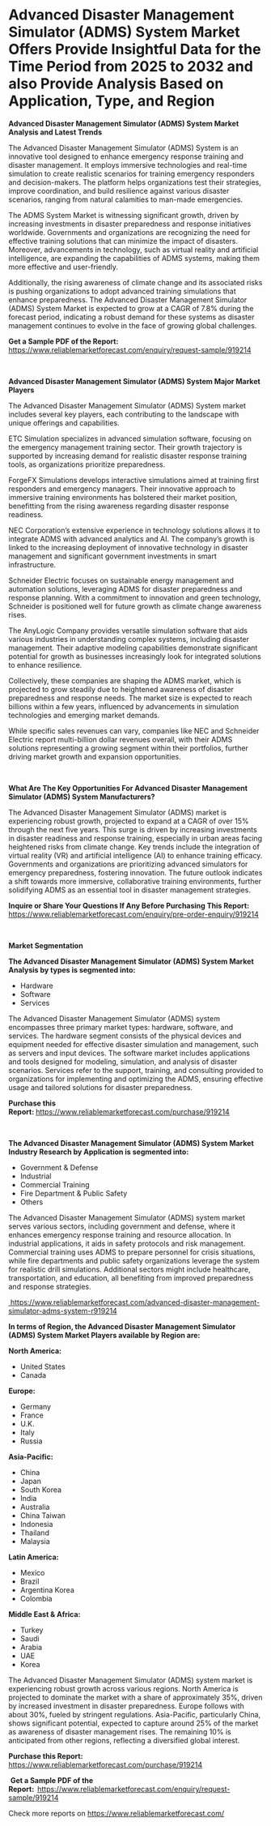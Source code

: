 <p><h1>Advanced Disaster Management Simulator (ADMS) System Market Offers Provide Insightful Data for the Time Period from 2025 to 2032 and also Provide Analysis Based on Application, Type, and Region</h1></p><p><strong>Advanced Disaster Management Simulator (ADMS) System Market Analysis and Latest Trends</strong></p>
<p><p>The Advanced Disaster Management Simulator (ADMS) System is an innovative tool designed to enhance emergency response training and disaster management. It employs immersive technologies and real-time simulation to create realistic scenarios for training emergency responders and decision-makers. The platform helps organizations test their strategies, improve coordination, and build resilience against various disaster scenarios, ranging from natural calamities to man-made emergencies.</p><p>The ADMS System Market is witnessing significant growth, driven by increasing investments in disaster preparedness and response initiatives worldwide. Governments and organizations are recognizing the need for effective training solutions that can minimize the impact of disasters. Moreover, advancements in technology, such as virtual reality and artificial intelligence, are expanding the capabilities of ADMS systems, making them more effective and user-friendly.</p><p>Additionally, the rising awareness of climate change and its associated risks is pushing organizations to adopt advanced training simulations that enhance preparedness. The Advanced Disaster Management Simulator (ADMS) System Market is expected to grow at a CAGR of 7.8% during the forecast period, indicating a robust demand for these systems as disaster management continues to evolve in the face of growing global challenges.</p></p>
<p><strong>Get a Sample PDF of the Report:&nbsp;</strong> <a href="https://www.reliablemarketforecast.com/enquiry/request-sample/919214?utm_campaign=2736&utm_medium=2&utm_source=Github&utm_content=ia&utm_term=11032025&utm_id=advanced-disaster-management-simulator-adms-system">https://www.reliablemarketforecast.com/enquiry/request-sample/919214</a></p>
<p>&nbsp;</p>
<p><strong>Advanced Disaster Management Simulator (ADMS) System Major Market Players</strong></p>
<p><p>The Advanced Disaster Management Simulator (ADMS) System market includes several key players, each contributing to the landscape with unique offerings and capabilities. </p><p>ETC Simulation specializes in advanced simulation software, focusing on the emergency management training sector. Their growth trajectory is supported by increasing demand for realistic disaster response training tools, as organizations prioritize preparedness.</p><p>ForgeFX Simulations develops interactive simulations aimed at training first responders and emergency managers. Their innovative approach to immersive training environments has bolstered their market position, benefitting from the rising awareness regarding disaster response readiness.</p><p>NEC Corporation’s extensive experience in technology solutions allows it to integrate ADMS with advanced analytics and AI. The company’s growth is linked to the increasing deployment of innovative technology in disaster management and significant government investments in smart infrastructure.</p><p>Schneider Electric focuses on sustainable energy management and automation solutions, leveraging ADMS for disaster preparedness and response planning. With a commitment to innovation and green technology, Schneider is positioned well for future growth as climate change awareness rises.</p><p>The AnyLogic Company provides versatile simulation software that aids various industries in understanding complex systems, including disaster management. Their adaptive modeling capabilities demonstrate significant potential for growth as businesses increasingly look for integrated solutions to enhance resilience.</p><p>Collectively, these companies are shaping the ADMS market, which is projected to grow steadily due to heightened awareness of disaster preparedness and response needs. The market size is expected to reach billions within a few years, influenced by advancements in simulation technologies and emerging market demands.</p><p>While specific sales revenues can vary, companies like NEC and Schneider Electric report multi-billion dollar revenues overall, with their ADMS solutions representing a growing segment within their portfolios, further driving market growth and expansion opportunities.</p></p>
<p>&nbsp;</p>
<p><strong>What Are The Key Opportunities For Advanced Disaster Management Simulator (ADMS) System Manufacturers?</strong></p>
<p><p>The Advanced Disaster Management Simulator (ADMS) market is experiencing robust growth, projected to expand at a CAGR of over 15% through the next five years. This surge is driven by increasing investments in disaster readiness and response training, especially in urban areas facing heightened risks from climate change. Key trends include the integration of virtual reality (VR) and artificial intelligence (AI) to enhance training efficacy. Governments and organizations are prioritizing advanced simulators for emergency preparedness, fostering innovation. The future outlook indicates a shift towards more immersive, collaborative training environments, further solidifying ADMS as an essential tool in disaster management strategies.</p></p>
<p><strong>Inquire or Share Your Questions If Any Before Purchasing This Report:</strong> <a href="https://www.reliablemarketforecast.com/enquiry/pre-order-enquiry/919214?utm_campaign=2736&utm_medium=2&utm_source=Github&utm_content=ia&utm_term=11032025&utm_id=advanced-disaster-management-simulator-adms-system">https://www.reliablemarketforecast.com/enquiry/pre-order-enquiry/919214</a></p>
<p>&nbsp;</p>
<p><strong>Market Segmentation</strong></p>
<p><strong>The Advanced Disaster Management Simulator (ADMS) System Market Analysis by types is segmented into:</strong></p>
<p><ul><li>Hardware</li><li>Software</li><li>Services</li></ul></p>
<p><p>The Advanced Disaster Management Simulator (ADMS) system encompasses three primary market types: hardware, software, and services. The hardware segment consists of the physical devices and equipment needed for effective disaster simulation and management, such as servers and input devices. The software market includes applications and tools designed for modeling, simulation, and analysis of disaster scenarios. Services refer to the support, training, and consulting provided to organizations for implementing and optimizing the ADMS, ensuring effective usage and tailored solutions for disaster preparedness.</p></p>
<p><strong>Purchase this Report:&nbsp;</strong><a href="https://www.reliablemarketforecast.com/purchase/919214?utm_campaign=2736&utm_medium=2&utm_source=Github&utm_content=ia&utm_term=11032025&utm_id=advanced-disaster-management-simulator-adms-system">https://www.reliablemarketforecast.com/purchase/919214</a></p>
<p>&nbsp;</p>
<p><strong>The Advanced Disaster Management Simulator (ADMS) System Market Industry Research by Application is segmented into:</strong></p>
<p><ul><li>Government & Defense</li><li>Industrial</li><li>Commercial Training</li><li>Fire Department & Public Safety</li><li>Others</li></ul></p>
<p><p>The Advanced Disaster Management Simulator (ADMS) system market serves various sectors, including government and defense, where it enhances emergency response training and resource allocation. In industrial applications, it aids in safety protocols and risk management. Commercial training uses ADMS to prepare personnel for crisis situations, while fire departments and public safety organizations leverage the system for realistic drill simulations. Additional sectors might include healthcare, transportation, and education, all benefiting from improved preparedness and response strategies.</p></p>
<p><a href="https://www.reliablemarketforecast.com/advanced-disaster-management-simulator-adms-system-r919214?utm_campaign=2736&utm_medium=2&utm_source=Github&utm_content=ia&utm_term=11032025&utm_id=advanced-disaster-management-simulator-adms-system">&nbsp;https://www.reliablemarketforecast.com/advanced-disaster-management-simulator-adms-system-r919214</a></p>
<p><strong>In terms of Region, the Advanced Disaster Management Simulator (ADMS) System Market Players available by Region are:</strong></p>
<p>
    <p> <strong> North America: </strong>
        <ul>
            <li>United States</li>
            <li>Canada</li>
        </ul>
        </p> 
    <p> <strong> Europe: </strong>
        <ul>
            <li>Germany</li>
            <li>France</li>
            <li>U.K.</li>
            <li>Italy</li>
            <li>Russia</li>
        </ul>
        </p> 
    <p> <strong> Asia-Pacific: </strong>
        <ul>
            <li>China</li>
            <li>Japan</li>
            <li>South Korea</li>
            <li>India</li>
            <li>Australia</li>
            <li>China Taiwan</li>
            <li>Indonesia</li>
            <li>Thailand</li>
            <li>Malaysia</li>
        </ul>
        </p> 
    <p> <strong> Latin America: </strong>
        <ul>
            <li>Mexico</li>
            <li>Brazil</li>
            <li>Argentina Korea</li>
            <li>Colombia</li>
        </ul>
        </p> 
    <p> <strong> Middle East & Africa: </strong>
        <ul>
            <li>Turkey</li>
            <li>Saudi</li>
            <li>Arabia</li>
            <li>UAE</li>
            <li>Korea</li>
        </ul>
    </p>
    </p>
<p><p>The Advanced Disaster Management Simulator (ADMS) system market is experiencing robust growth across various regions. North America is projected to dominate the market with a share of approximately 35%, driven by increased investment in disaster preparedness. Europe follows with about 30%, fueled by stringent regulations. Asia-Pacific, particularly China, shows significant potential, expected to capture around 25% of the market as awareness of disaster management rises. The remaining 10% is anticipated from other regions, reflecting a diversified global interest.</p></p>
<p><strong>Purchase this Report: </strong><a href="https://www.reliablemarketforecast.com/purchase/919214?utm_campaign=2736&utm_medium=2&utm_source=Github&utm_content=ia&utm_term=11032025&utm_id=advanced-disaster-management-simulator-adms-system">https://www.reliablemarketforecast.com/purchase/919214</a></p>
<p>&nbsp;<strong>Get a Sample PDF of the Report:&nbsp;&nbsp;</strong><a href="https://www.reliablemarketforecast.com/enquiry/request-sample/919214?utm_campaign=2736&utm_medium=2&utm_source=Github&utm_content=ia&utm_term=11032025&utm_id=advanced-disaster-management-simulator-adms-system">https://www.reliablemarketforecast.com/enquiry/request-sample/919214</a></p>
<p><strong></strong></p>
<p>Check more reports on <a href="https://www.reliablemarketforecast.com/?utm_campaign=2736&utm_medium=2&utm_source=Github&utm_content=ia&utm_term=11032025&utm_id=advanced-disaster-management-simulator-adms-system">https://www.reliablemarketforecast.com/</a></p>